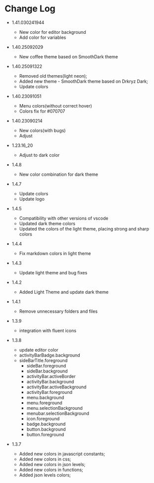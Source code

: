 # Change Log

* 1.41.030241944
  - New color for editor background
  - Add color for variables

* 1.40.25092029
  - New coffee theme based on SmoothDark theme

* 1.40.25091322
  - Removed old themes(light neon);
  - Added new theme - SmoothDark theme based on Drkryz Dark;
  - Update colors

* 1.40.23091051
  - Menu colors(without correct hover)
  - Colors fix for #070707

* 1.40.23090214
  - New colors(with bugs)
  - Adjust

* 1.23.16_20
  - Adjust to dark color

* 1.4.8
  - New color combination for dark theme

* 1.4.7
  - Update colors
  - Update logo

* 1.4.5
  - Compatibility with other versions of vscode
  - Updated dark theme colors
  - Updated the colors of the light theme, placing strong and sharp colors

* 1.4.4
  - Fix markdown colors in light theme

* 1.4.3
  - Update light theme and bug fixes

* 1.4.2
	- Added Light Theme and update dark theme

* 1.4.1 
	- Remove unnecessary folders and files

* 1.3.9
	- integration with fluent icons


* 1.3.8
  - update editor color
  - activityBarBadge.background
  - sideBarTitle.foreground
	- sideBar.foreground
	- sideBar.background
	- activityBar.activeBorder
	- activityBar.background
	- activityBar.activeBackground
	- activityBar.foreground
	- menu.background
	- menu.foreground
	- menu.selectionBackground
	- menubar.selectionBackground
	- icon.foreground
	- badge.background
	- button.background
	- button.foreground


* 1.3.7
  - Added new colors in javascript constants;
  - Added new colors in css;
  - Added new colors in json levels; 
  - Added new colors in functions;
  - Added json levels colors;